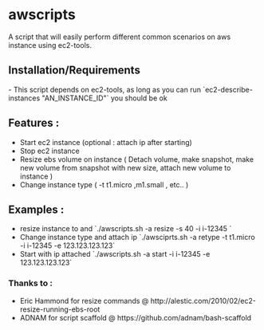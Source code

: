 awscripts
=========

A script that will easily perform different common scenarios on aws instance using ec2-tools.<br>

<h2>Installation/Requirements</h2>
- This script depends on ec2-tools, as long as you can run `ec2-describe-instances "AN_INSTANCE_ID"` you should be ok 


<h2>Features :</h2>
<ul>
<li> Start ec2 instance (optional : attach ip after starting) </li>
<li> Stop ec2 instance </li>
<li> Resize ebs volume on instance ( Detach volume, make snapshot, make new volume from snapshot with new size, attach new volume to instance )</li>
<li> Change instance type ( -t t1.micro ,m1.small , etc.. ) </li>
</ul>

<h2>Examples : </h2>
<ul>
<li> resize instance to and  `./awscripts.sh -a resize -s 40 -i i-12345 ` </li>
<li> Change instance type and attach ip  `./awsciprts.sh -a retype -t t1.micro -i i-12345 -e 123.123.123.123` </li>
<li> Start with ip attached `./awscripts.sh -a start -i i-12345 -e 123.123.123.123` </li>

</ul>


<h3>Thanks to :</h3>
<ul>
<li>Eric Hammond for resize commands @  http://alestic.com/2010/02/ec2-resize-running-ebs-root </li>
<li>ADNAM  for script scaffold @ https://github.com/adnam/bash-scaffold</li>
</ul>
